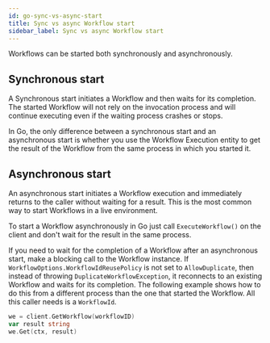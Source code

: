 ```yaml
---
id: go-sync-vs-async-start
title: Sync vs async Workflow start
sidebar_label: Sync vs async Workflow start
---
```


Workflows can be started both synchronously and asynchronously.

## Synchronous start

A Synchronous start initiates a Workflow and then waits for its completion. The started Workflow will not rely on the invocation process and will continue executing even if the waiting process crashes or stops.

In Go, the only difference between a synchronous start and an asynchronous start is whether you use the Workflow Execution entity to get the result of the Workflow from the same process in which you started it.

<!--SNIPSTART hello-world-project-template-go-start-workflow-->
<!--SNIPEND-->

## Asynchronous start

An asynchronous start initiates a Workflow execution and immediately returns to the caller without waiting for a result. This is the most common way to start Workflows in a live environment.

To start a Workflow asynchronously in Go just call `ExecuteWorkflow()` on the client and don't wait for the result in the same process.

<!--SNIPSTART money-transfer-project-template-go-start-workflow-->
<!--SNIPEND-->

If you need to wait for the completion of a Workflow after an asynchronous start, make a blocking call to the Workflow instance. If `WorkflowOptions.WorkflowIdReusePolicy` is not set to `AllowDuplicate`, then instead of throwing `DuplicateWorkflowException`, it reconnects to an existing Workflow and waits for its completion. The following example shows how to do this from a different process than the one that started the Workflow. All this caller needs is a `WorkflowId`.

```go
we = client.GetWorkflow(workflowID)
var result string
we.Get(ctx, result)
```
